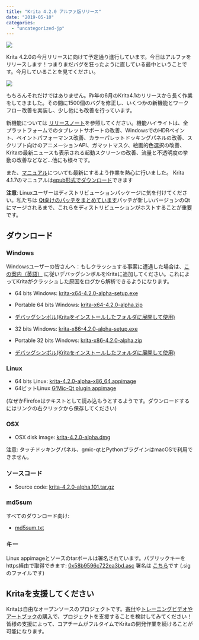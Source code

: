 ```yaml
---
title: "Krita 4.2.0 アルファ版リリース"
date: "2019-05-10"
categories: 
  - "uncategorized-jp"
---
```


[![](/images/posts/2019/electrichearts_20190316_kiki_a_sm.png)](https://krita.org/wp-content/uploads/2019/05/electrichearts_20190316_kiki_a_sm.png)

Krita 4.2.0の今月リリースに向けて予定通り進行しています。今日はアルファをリリースします！つまりまだバグを狂ったように直している最中ということです。今月していることを見てください。

[![](/images/posts/2019/bugs_april_may.png)](https://krita.org/wp-content/uploads/2019/05/bugs_april_may.png)

もちろんそれだけではありません。昨年の6月のKrita4.1のリリースから長く作業をしてきました。その間に1500個のバグを修正し、いくつかの新機能とワークフロー改善を実装し、少し他にも改善を行っています。

新機能については [リリースノート](https://krita.org/en/krita-4-2-release-notes/)を参照してください。機能ハイライトは、全プラットフォームでのタブレットサポートの改善、WindowsでのHDRペイント、ペイントパフォーマンス改善、カラーパレットドッキングパネルの改善、スクリプト向けのアニメーションAPI、ガマットマスク、絵画的色選択の改善、Kritaの最新ニュースも表示される起動スクリーンの改善、流量と不透明度の挙動の改善などなど…他にも様々です。

また、[マニュアル](https://docs.krita.org)についても最新にするよう作業を熱心に行いました。 Krita 4.1.7のマニュアルは[epub形式でダウンロード](https://download.kde.org/stable/krita/manual/4.1/)できます

**注意**: Linuxユーザーはディストリビューションパッケージに気を付けてください。私たちは [Qt向けのパッチをまとめています](https://phabricator.kde.org/T10838)パッチが新しいバージョンのQtにマージされるまで、これらをディストリビューションがホストすることが重要です。

## ダウンロード

### Windows

Windowsユーザーの皆さんへ：もしクラッシュする事案に遭遇した場合は、[この案内（英語）](https://docs.krita.org/en/reference_manual/dr_minw_debugger.html#dr-minw) に従いデバッグシンボルをKritaに追加してください。これによってKritaがクラッシュした原因をログから解析できるようになります。

- 64 bits Windows: [krita-x64-4.2.0-alpha-setup.exe](https://download.kde.org/unstable/krita/4.2.0-alpha/krita-x64-4.2.0-alpha-setup.exe)
- Portable 64 bits Windows: [krita-x64-4.2.0-alpha.zip](https://download.kde.org/unstable/krita/4.2.0-alpha/krita-x64-4.2.0-alpha.zip)
- [デバッグシンボル(Kritaをインストールしたフォルダに展開して使用)](https://download.kde.org/unstable/krita/4.2.0-alpha/krita-x64-4.2.0-alpha-dbg.zip)

- 32 bits Windows: [krita-x86-4.2.0-alpha-setup.exe](https://download.kde.org/unstable/krita/4.2.0-alpha/krita-x86-4.2.0-alpha-setup.exe)
- Portable 32 bits Windows: [krita-x86-4.2.0-alpha.zip](https://download.kde.org/unstable/krita/4.2.0-alpha/krita-x86-4.2.0-alpha.zip)
- [デバッグシンボル(Kritaをインストールしたフォルダに展開して使用)](https://download.kde.org/unstable/krita/4.2.0-alpha/krita-x86-4.2.0-alpha-dbg.zip)

### Linux

- 64 bits Linux: [krita-4.2.0-alpha-x86\_64.appimage](https://download.kde.org/unstable/krita/4.2.0-alpha/krita-4.2.0-alpha-x86_64.appimage)
- 64ビットLinux [G'Mic-Qt plugin appimage](https://download.kde.org/unstable/krita/4.2.0-alpha/gmic_krita_qt-x86_64.appimage)

(なぜかFirefoxはテキストとして読み込もうとするようです。ダウンロードするにはリンクの右クリックから保存してください)

### OSX

- OSX disk image: [krita-4.2.0-alpha.dmg](https://download.kde.org/unstable/krita/4.2.0-alpha/krita-4.2.0-alpha.dmg)

注意: タッチドッキングパネル、gmic-qtとPythonプラグインはmacOSで利用できません。

### ソースコード

- Source code: [krita-4.2.0-alpha.101.tar.gz](https://download.kde.org/unstable/krita/4.2.0-alpha/krita-4.2.0-alpha.101.tar.gz)

### md5sum

すべてのダウンロード向け:

- [md5sum.txt](https://download.kde.org/unstable/krita/4.2.0-alpha/md5sum.txt)

### キー

Linux appimageとソースのtarボールは署名されています。パブリックキーをhttps経由で取得できます: [0x58b9596c722ea3bd.asc](https://share.kde.org/index.php/s/fJ99V5mZvuyD0z8) 署名は [こちら](http://download.kde.org/unstable/krita/4.2.0-alpha/)です (.sigのファイルです)

## Kritaを支援してください

Kritaは自由なオープンソースのプロジェクトです。[寄付](https://krita.org/jp/support-us-jp/donations-jp/)や[トレーニングビデオやアートブックの購入](https://krita.org/jp/support-us-jp/shop-jp/)で、プロジェクトを支援することを検討してみてください！皆様の支援によって、コアチームがフルタイムでKritaの開発作業を続けることが可能になります。
